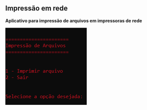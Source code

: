 ## Impressão em rede

**Aplicativo para impressão de arquivos em impressoras de rede**

![image](https://github.com/JoaoAugustoColassoHandocha/Impressao/blob/main/image/Screenshot_2%20(2).png)